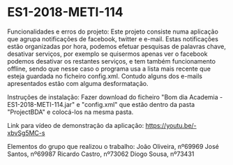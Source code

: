 # ES1-2018-METI-114
Funcionalidades e erros do projeto:
Este projeto consiste numa aplicação que agrupa notificações de facebook, twitter e e-mail. Estas notificações estão organizadas por hora, podemos efetuar pesquisas de palavras chave, desativar serviços, por exemplo se quisermos apenas ver o facebook podemos desativar os restantes serviços, e tem também funcionamento offline, sendo que nesse caso o programa usa a lista mais recente que esteja guardada no ficheiro config.xml.
Contudo alguns dos e-mails apresentados estão com alguma desformatação.

Instruções de instalação:
Fazer download do ficheiro "Bom dia Academia - ES1-2018-METI-114.jar" e "config.xml" que estão dentro da pasta "ProjectBDA" e colocá-los na mesma pasta.

Link para vídeo de demonstração da aplicação:
https://youtu.be/-xbvSg5MC-s

Elementos do grupo que realizou o trabalho:
João Oliveira, nº69969
José Santos, nº69987
Ricardo Castro, nº73062
Diogo Sousa, nº73431

